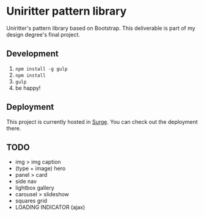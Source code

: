 # Uniritter pattern library
Uniritter's pattern library based on Bootstrap. This deliverable is part of my design degree's final project.

## Development
1. `npm install -g gulp`
2. `npm install`
3. `gulp`
4. be happy!

## Deployment
This project is currently hosted in [Surge](http://surge.sh). You can check out the deployment there.

## TODO
* img > img caption
* (type + image) hero
* panel > card
* side nav
* lightbox gallery
* carousel > slideshow
* squares grid
* LOADING INDICATOR (ajax)

